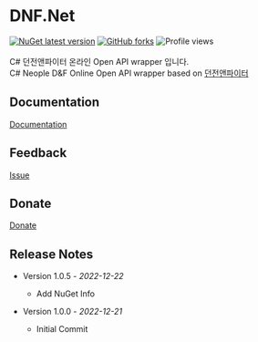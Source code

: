 # DNF.Net
[![NuGet latest version](https://badgen.net/nuget/v/DNF.Net/latest)](https://nuget.org/packages/DNF.Net)
[![GitHub forks](https://badgen.net/github/forks/dongbin300/DNF.Net/)](https://GitHub.com/dongbin300/DNF.Net/network/)
![Profile views](https://gpvc.arturio.dev/dongbin300)
<br/><br/>
C# 던전앤파이터 온라인 Open API wrapper 입니다.<br/>
C# Neople D&amp;F Online Open API wrapper based on [던전앤파이터](https://developers.neople.co.kr/contents/apiDocs/df)

## Documentation
[Documentation]()

## Feedback
[Issue](https://github.com/dongbin300/DNF.Net/issues)

## Donate
[Donate](https://www.buymeacoffee.com/psS4YtQ)

## Release Notes
- Version 1.0.5 - _2022-12-22_
  - Add NuGet Info
  
- Version 1.0.0 - _2022-12-21_
  - Initial Commit
